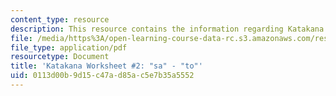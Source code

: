 ```yaml
---
content_type: resource
description: This resource contains the information regarding Katakana.
file: /media/https%3A/open-learning-course-data-rc.s3.amazonaws.com/res-21g-01-kana-spring-2010/0113d00b9d15c47ad85ac5e7b35a5552_MITRES_21G_01S10_k2.pdf
file_type: application/pdf
resourcetype: Document
title: 'Katakana Worksheet #2: "sa" - "to"'
uid: 0113d00b-9d15-c47a-d85a-c5e7b35a5552
---
```

